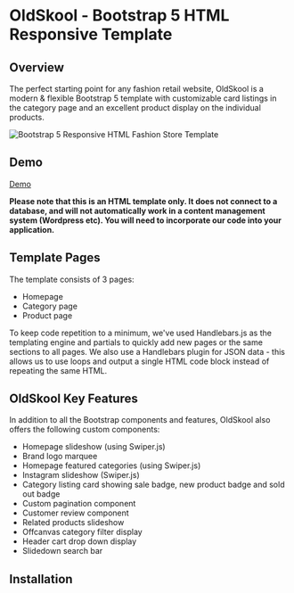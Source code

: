 # OldSkool - Bootstrap 5 HTML Responsive Template

## Overview
The perfect starting point for any fashion retail website, OldSkool is a modern & flexible Bootstrap 5 template with customizable card listings in the category page and an excellent product display on the individual products.

![Bootstrap 5 Responsive HTML Fashion Store Template](https://pixelrocket-public-assets.s3.eu-west-2.amazonaws.com/github-assets/oldskool-html/homepage-medium.jpg "OldSkool | Responsive Bootstrap 5 Ecommerce Template")

## Demo
[Demo](http://example.com/)

**Please note that this is an HTML template only. It does not connect to a database, and will not automatically work in a content management system (Wordpress etc). You will need to incorporate our code into your application.**

## Template Pages
The template consists of 3 pages:

* Homepage
* Category page
* Product page

To keep code repetition to a minimum, we've used Handlebars.js as the templating engine and partials to quickly add new pages or the same sections to all pages. We also use a Handlebars plugin for JSON data - this allows us to use loops and output a single HTML code block instead of repeating the same HTML.


## OldSkool Key Features
In addition to all the Bootstrap components and features, OldSkool also offers the following custom components:

* Homepage slideshow (using Swiper.js)
* Brand logo marquee 
* Homepage featured categories (using Swiper.js)
* Instagram slideshow (Swiper.js)
* Category listing card showing sale badge, new product badge and sold out badge
* Custom pagination component
* Customer review component
* Related products slideshow
* Offcanvas category filter display
* Header cart drop down display
* Slidedown search bar


## Installation
